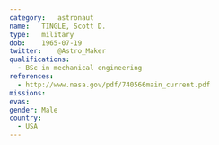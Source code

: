 ```yaml
---
category:	astronaut
name:	TINGLE, Scott D.
type:	military
dob:	1965-07-19
twitter:	@Astro_Maker
qualifications:
  - BSc in mechanical engineering
references:
  - http://www.nasa.gov/pdf/740566main_current.pdf
missions:
evas:
gender:	Male
country:
  - USA
---
```


